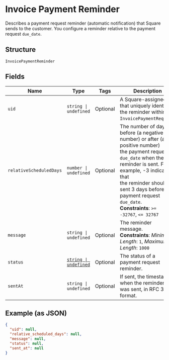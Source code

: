 
# Invoice Payment Reminder

Describes a payment request reminder (automatic notification) that Square sends
to the customer. You configure a reminder relative to the payment request
`due_date`.

## Structure

`InvoicePaymentReminder`

## Fields

| Name | Type | Tags | Description |
|  --- | --- | --- | --- |
| `uid` | `string \| undefined` | Optional | A Square-assigned ID that uniquely identifies the reminder within the<br>`InvoicePaymentRequest`. |
| `relativeScheduledDays` | `number \| undefined` | Optional | The number of days before (a negative number) or after (a positive number)<br>the payment request `due_date` when the reminder is sent. For example, -3 indicates that<br>the reminder should be sent 3 days before the payment request `due_date`.<br>**Constraints**: `>= -32767`, `<= 32767` |
| `message` | `string \| undefined` | Optional | The reminder message.<br>**Constraints**: *Minimum Length*: `1`, *Maximum Length*: `1000` |
| `status` | [`string \| undefined`](../../doc/models/invoice-payment-reminder-status.md) | Optional | The status of a payment request reminder. |
| `sentAt` | `string \| undefined` | Optional | If sent, the timestamp when the reminder was sent, in RFC 3339 format. |

## Example (as JSON)

```json
{
  "uid": null,
  "relative_scheduled_days": null,
  "message": null,
  "status": null,
  "sent_at": null
}
```


